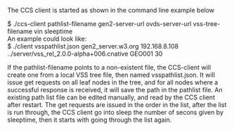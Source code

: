 The CCS client is started as shown in the command line example below

$ ./ccs-client pathlist-filename gen2-server-url ovds-server-url vss-tree-filename vin sleeptime<br>
An example could look like:<br>
$ ./client vsspathlist.json gen2_server.w3.org 192.168.8.108 ../server/vss_rel_2.0.0-alpha+006.cnative GEO001 30

If the pathlist-filename points to a non-existent file, the CCS-client will create one from a local VSS tree file, then named vsspathlist.json.
It will issue get requests on all leaf nodes in the tree, and for all nodes where a successful response is received, 
it will save the path in the pathlist file. 
An existing path list file can be edited manually, and read by the CCS client after restart. 
The get requests are issued in the order in the list, after the list is run through, 
the CCS client go into sleep the number of secons given by sleeptime, then it starts with going through the list again.

